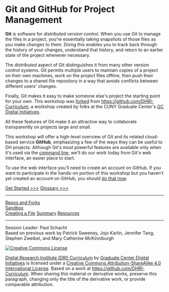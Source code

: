 # Git and GitHub for Project Management

**Git** is software for *distributed version control*. When you use Git to manage the files in a project, you're essentially taking snapshots of those files as you make changes to them. Doing this enables you to track back through the history of your changes, understand that history, and return to an earlier state of the project whenever necessary.

The *distributed* aspect of Git distinguishes it from many other version control systems. Git permits multiple users to maintain copies of a project on their own machines, work on the project files offline, then push their changes to a shared file repository in a way that avoids conflicts between different users' changes.

Finally, Git makes it easy to make someone else's project the starting point for your own. This workshop was [forked](https://help.github.com/en/github/getting-started-with-github/fork-a-repo) from <https://github.com/DHRI-Curriculum>, a workshop created by folks at the CUNY Graduate Center's [GC Digital Initiatives](https://gcdi.commons.gc.cuny.edu/about/).

All these features of Git make it an attractive way to collaborate transparently on projects large and small.

This workshop will offer a high-level overview of Git and its related cloud-based service **GitHub**, emphasizing a few of the ways they can be useful to DH projects. Although Git's most powerful features are available only when it's used via the [command line](https://en.wikipedia.org/wiki/Command-line_interface), we'll do our work today from Git's web interface, an easier place to start.

To use the web interface you'll need to create an account on GitHub. If you want to participate in the hands-on portion of this workshop but you haven't yet created an account on GitHub, you should [do that now](https://github.com).

[Get Started >>>](sections/reposforks.md)
[Glossary >>>](https://github.com/DHRI-Curriculum/glossary/blob/master/sections/git.md#git)  

-----

[Repos and Forks](sections/reposforks.md)  
[Sandbox](sections/sandbox.md)  
[Creating a File](sections/createfile.md) 
[Summary](sections/summary.md)
[Resources](sections/resources.md)

-----

Session Leader: Paul Schacht  
Based on previous work by Patrick Sweeney, Jojo Karlin, Jennifer Tang, Stephen Zweibel, and Mary Catherine McKinniburgh  

[![Creative Commons License](https://i.creativecommons.org/l/by-sa/4.0/88x31.png)](http://creativecommons.org/licenses/by-sa/4.0/)

[Digital Research Institute (DRI) Curriculum](http://purl.org/dc/terms/) by [Graduate Center Digital Initiatives](https://gcdi.commons.gc.cuny.edu/) is licensed under a [Creative Commons Attribution-ShareAlike 4.0 International License](http://creativecommons.org/licenses/by-sa/4.0/). Based on a work at <https://github.com/DHRI-Curriculum>. When sharing this material or derivative works, preserve this paragraph, changing only the title of the derivative work, or provide comparable attribution.
